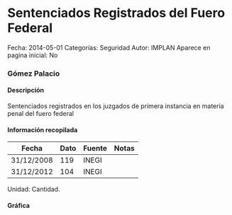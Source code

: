 Sentenciados Registrados del Fuero Federal
=====

Fecha: 2014-05-01
Categorías: Seguridad
Autor: IMPLAN
Aparece en pagina inicial: No

### Gómez Palacio

#### Descripción

Sentenciados registrados en los juzgados de primera instancia en materia penal del fuero federal

#### Información recopilada

<table class="table table-hover table-bordered matriz">
  <thead>
    <tr><th>Fecha</th><th>Dato</th><th>Fuente</th><th>Notas</th></tr>
  </thead>
  <tbody>
    <tr><td class="centrado">31/12/2008</td><td class="derecha">119</td><td>INEGI</td><td></td></tr>
    <tr><td class="centrado">31/12/2012</td><td class="derecha">104</td><td>INEGI</td><td></td></tr>
  </tbody>
</table>

Unidad: Cantidad.

#### Gráfica

<div id="Morriseefzksgl" class="grafica"></div>
  <!-- JAVASCRIPT DE LA GRAFICA EN Morriseefzksgl -->
  <script>
  new Morris.Line({
    element: 'Morriseefzksgl',
    data: [
      { fecha: '2008-12-31', dato: 119 },
      { fecha: '2012-12-31', dato: 104 }
    ],
    xkey: 'fecha',
    ykeys: ['dato'],
    labels: ['Dato'],
    lineColors: ['#FF5B02'],
    xLabelFormat: function(d) {
      return d.getDate()+'/'+(d.getMonth()+1)+'/'+d.getFullYear();
    },
    dateFormat: function (ts) {
      var d = new Date(ts);
      return d.getDate() + '/' + (d.getMonth() + 1) + '/' + d.getFullYear();
    }
  });
  </script>

